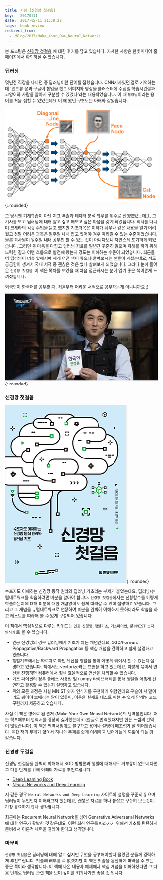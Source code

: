```yaml
---
title: 서평 [신경망 첫걸음]
key:   20170511
date:  2017-05-11 21:38:22
tags:  book review
redirect_from:
  - /blog/2017/Make_Your_Own_Neural_Network/
---
```


본 포스팅은 [신경망 첫걸음] 에 대한 후기를 담고 있습니다.
자세한 사항은 한빛미디어 홈페이지에서 확인하실 수 있습니다.

### 딥러닝

몇년전 직장을 다니던 중 딥러닝이란 단어를 접했습니다.
CNN기사였던 걸로 기억하는데 '앤드류 응과 구글이 협업을 했고 이미지와 영상을 클러스터에 수십일 학습시킨결과 고양이와 사람을 알아서 구분할 수 있었다'라는 내용이었습니다.
이 때 `딥러닝`이라는 용어를 처음 접할 수 있었는데요 이 때 봤던 구조도는 아래와 같았습니다.

![딥러닝](/assets/images/make_your_own_neural_network/deep_learning.png){:.rounded}

<!--more-->

그 당시엔 기계학습이 아닌 지표 추출과 데이터 분석 업무를 위주로 진행했었는데요, 그 기사를 보고 딥러닝에 대해 알고 싶고 해보고 싶은 마음을 갖게 되었습니다.
회사를 다니며 코세라의 각종 수업을 듣고 했지만 기초과목은 이해가 쉬우나 깊은 내용을 알기 어려웠고 정말 어려운 과목은 일주일 내내 잡고 있어야 겨우 따라갈 수 있는 수준이었습니다.
물론 회사원이 일주일 내내 공부만 할 수 있는 것이 아니다보니 자연스레 포기하게 되었습니다.
그러던 중 마음을 다잡고 딥러닝 자료를 일년간 꾸준히 읽으며 이해를 하기 위해 노력한 결과 어떤 흐름으로 발전해 왔는지 정도는 이해하는 수준이 되었습니다.
최근들어 딥러닝이 더욱 핫해지며 제게 어떤 책이 좋으냐 물어보시는 분들이 계셨는데요, 저도 궁금함이 생겨서 국내 서적 중 괜찮은 것은 없나 살펴보게 되었습니다.
그러다 눈에 들어온 `신경망 첫걸음`, 이 책은 목차를 보았을 때 처음 접근하시는 분이 읽기 좋은 책이란게 느껴졌습니다.

외국인이 한국어를 공부할 때, 처음부터 어려운 서적으로 공부하는게 아니니까요 ;)

![한국어 첫걸음](/assets/images/make_your_own_neural_network/korea_first_step.jpg){:.rounded}


### 신경망 첫걸음

![신경망 첫걸음 수포자도 이해하는 신경망 동작 원리와 딥러닝 기초](/assets/images/make_your_own_neural_network/book_cover.jpg){:.rounded}

수포자도 이해하는 신경망 동작 원리와 딥러닝 기초라는 부제가 붙었는데요, 딥러닝/뉴럴네트워크를 학습하려면 미분을 알아야 합니다.
`신경망 첫걸음`에서는 선형함수를 어떻게 학습하는지에 대해 미분에 대한 개념없이도 쉽게 따라갈 수 있게 설명하고 있습니다.
그리고 그 개념을 뉴럴네트워크로 연장하여 미분을 완벽히 이해하지 못하더라도 학습을 하고 테스트를 따라해 볼 수 있게 구성되어 있습니다.

이 책에서 핵심적으로 다루는 키워드는 `인공 신경망`, `행렬기초`, `기초파이썬`, 및 `MNIST 숫자 인식기` 로 볼 수 있습니다.

- 인공 신경망의 경우 딥러닝에서 기초가 되는 개념인데요, SGD/Forward Propagation/Backward Propagation 등 핵심 개념을 간략하고 쉽게 설명하고 있습니다.
- 행렬기초에서는 따로따로 하던 계산을 행렬을 통해 어떻게 묶어서 할 수 있는지 설명하고 있습니다. 책에서도 vectorize라는 표현을 하고 있는데요, 이렇게 묶어서 연산을 진행하면 컴퓨터에서 훨씬 효율적으로 연산을 처리할 수 있습니다.
- 기초 파이썬의 경우 클래스 사용법 및 numpy 라이브러리를 통해 행렬을 어떻게 선언하고 활용할 수 있는지 설명하고 있습니다.
- 위의 모든 과정은 사실 MNIST 숫자 인식기를 구현하기 위함인데요 구슬이 서 말이라도 꿰어야 보배라는 말이 있듯이, 이론을 실제로 테스트 해볼 수 있게 단계별 코드 구현까지 제공하고 있습니다.

사실 이 책은 영어로 된 원저 (Make Your Own Neural Network)의 번역본입니다.
저는 학부때부터 번역서를 굉장히 싫어했는데요 (한글로 번역했다지만 한문 느낌의 번역이 많았습니다), 이 책은 번역서임에도 불구하고 용어나 설명이 매끄럽게 잘 되어있습니다.
또한 책의 두께가 얇아서 하나의 주제를 쉽게 이해하고 넘어가는데 도움이 되는 것 같습니다.


### 신경망 두걸음

신경망 첫걸음을 완벽히 이해해서 SGD 방법론과 행렬에 대해서도 거부감이 없으시다면 그 다음 단계를 위해 아래의 자료를 추천드립니다.

- [Deep Learning Book](https://github.com/HFTrader/DeepLearningBook/blob/master/DeepLearningBook.pdf)
- [Neural Networks and Deep Learning](http://neuralnetworksanddeeplearning.com/)

저 같은 경우 `Neural Networks and Deep Learning` 사이트의 설명을 꾸준히 읽으며 딥러닝이 무엇인지 이해하고자 했는데요,
괜찮은 자료를 하나 붙잡고 꾸준히 보는것이 가장 중요하지 않나 생각합니다.

최근에는 Recurrent Neural Network을 넘어 Generative Adversarial Networks에 대한 연구가 활발한 것 같은데요,
이런 최신 연구를 따라가기 위해선 기초를 탄탄하게 준비해서 이론적 체력을 길러야 한다고 생각합니다.


### 마무리

`신경망 첫걸음`은 딥러닝에 대해 알고 싶지만 무엇을 공부해야할지 몰랐던 분들께 강력하게 추천드립니다.
첫술에 배부를 수 없겠지만 이 책은 첫술을 온전하게 떠먹을 수 있는 좋은 책이라 생각합니다.
이 책에 나온 내용과 예제에서 핵심 개념을 이해하셨다면 그 다음 단계로 딥러닝 관련 책을 보며 깊이를 키워나가면 좋을 것 입니다.


[신경망 첫걸음]: http://www.hanbit.co.kr/store/books/look.php?p_code=B1910379076
